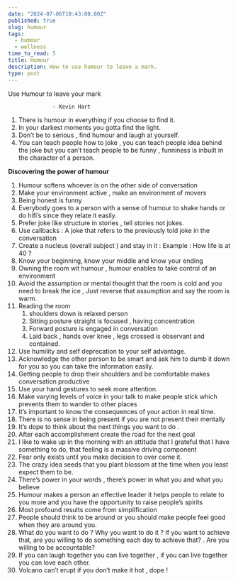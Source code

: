```yaml
---
date: "2024-07-06T10:43:00.00Z"
published: true
slug: humour
tags:
  - humour
  - wellness
time_to_read: 5
title: Humour
description: How to use humour to leave a mark.
type: post
---
```


Use Humour to leave your mark

                  - Kevin Hart

1. There is humour in everything if you choose to find it.
2. In your darkest moments you gotta find the light.
3. Don’t be to serious , find humour and laugh at yourself.
4. You can teach people how to joke , you can teach people idea behind the joke but you can’t teach people to be funny , funniness is inbuilt in the character of a person.

**Discovering the power of humour**

1. Humour softens whoever is on the other side of conversation 
2. Make your environment active , make an environment of movers
3. Being honest is funny
4. Everybody goes to a person with a sense of humour to shake hands or do hifi’s since they relate it easily.
5. Prefer joke like structure in stories , tell stories not jokes.
6. Use callbacks : A joke that refers to the previously told joke in the conversation 
7. Create a nucleus (overall subject ) and stay in it : Example : How life is at 40 ?
8. Know your beginning, know your middle and know your ending 
9. Owning the room wit humour , humour enables to take control of an environment 
10. Avoid the assumption or mental thought that the room is cold and you need to break the ice , Just reverse that assumption and say the room is warm.
11. Reading the room
    1. shoulders down is relaxed person
    2. Sitting posture straight is focused , having concentration 
    3. Forward posture is engaged in conversation 
    4. Laid back , hands over knee , legs crossed is observant and contained.
12. Use humility and self deprecation to your self advantage.
13. Acknowledge the other person to be smart and ask him to dumb it down for you so you can take the information easily.
14. Getting people to drop their shoulders and be comfortable makes conversation productive 
15. Use your hand gestures to seek more attention.
16. Make varying levels of voice in your talk to make people stick which prevents them to wander to other places
17. It’s important to know the consequences of your action in real time.
18. There is no sense in being present if you are not present their mentally 
19. It’s dope to think about the next things you want to do .
20. After each accomplishment create the road for the next goal
21. I like to wake up in the morning with an attitude that I grateful that I have something to do, that feeling is a massive driving component 
22. Fear only exists until you make decision to over come it.
23. The crazy idea seeds that you plant blossom at the time when you least expect them to be.
24. There’s power in your words , there’s power in what you and what you believe 
25. Humour makes a person an effective leader it helps people to relate to you more and you have the opportunity to raise people’s spirits 
26. Most profound results come from simplification 
27. People should think to be around or you should make people feel good when they are around you.
28. What do you want to do ? Why you want to do it ? If you want to achieve that,  are you willing to do something each day to achieve that? . Are you willing to be accountable?
29. If you can laugh together you can live together , if you can live together you can love each other.
30. Volcano can’t erupt if you don’t make it hot , dope !